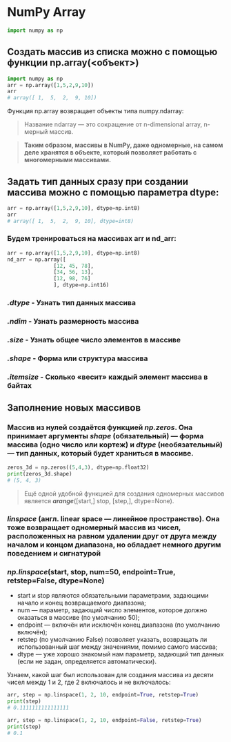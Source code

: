 # NumPy Array



```python
import numpy as np
```

## Создать массив из списка можно с помощью функции np.array(<объект>)

```python
import numpy as np
arr = np.array([1,5,2,9,10])
arr
# array([ 1,  5,  2,  9, 10])
```

Функция np.array возвращает объекты типа numpy.ndarray:
>Название ndarray — это сокращение от n-dimensional array, n-мерный массив.

> __Таким образом, массивы в NumPy, даже одномерные, на самом деле хранятся в объекте, который позволяет работать с многомерными массивами.__


## Задать тип данных сразу при создании массива можно с помощью параметра dtype:

```python
arr = np.array([1,5,2,9,10], dtype=np.int8)
arr
# array([ 1,  5,  2,  9, 10], dtype=int8)
```

### Будем тренироваться на массивах arr и nd_arr:

```python
arr = np.array([1,5,2,9,10], dtype=np.int8)
nd_arr = np.array([
               [12, 45, 78],
               [34, 56, 13],
               [12, 98, 76]
               ], dtype=np.int16)
```
### ***.dtype*** - Узнать тип данных массива
### ***.ndim*** - Узнать размерность массива
### ***.size*** - Узнать общее число элементов в массиве
### ***.shape*** - Форма или структура массива
### ***.itemsize*** - Сколько «весит» каждый элемент массива в байтах


## Заполнение новых массивов
### Массив из нулей создаётся функцией ***np.zeros***. Она принимает аргументы ___shape___ (обязательный) — форма массива (одно число или кортеж) и ___dtype___ (необязательный) — тип данных, который будет храниться в массиве.

```python
zeros_3d = np.zeros((5,4,3), dtype=np.float32)
print(zeros_3d.shape)
# (5, 4, 3)
```

>Ещё одной удобной функцией для создания одномерных массивов является ***arange***([start,] stop, [step,], dtype=None).


### ***linspace*** (англ. linear space — линейное пространство). Она тоже возвращает одномерный массив из чисел, расположенных на равном удалении друг от друга между началом и концом диапазона, но обладает немного другим поведением и сигнатурой
### ***np.linspace***(start, stop, num=50, endpoint=True, retstep=False, dtype=None)

- start и stop являются обязательными параметрами, задающими начало и конец возвращаемого диапазона;
- num — параметр, задающий число элементов, которое должно оказаться в массиве (по умолчанию 50);
- endpoint — включён или исключён конец диапазона (по умолчанию включён);
- retstep (по умолчанию False) позволяет указать, возвращать ли использованный шаг между значениями, помимо самого массива;
- dtype — уже хорошо знакомый нам параметр, задающий тип данных (если не задан, определяется автоматически).

Узнаем, какой шаг был использован для создания массива из десяти чисел между 1 и 2, где 2 включалось и не включалось:

```python
arr, step = np.linspace(1, 2, 10, endpoint=True, retstep=True)
print(step)
# 0.1111111111111111

arr, step = np.linspace(1, 2, 10, endpoint=False, retstep=True)
print(step)
# 0.1
```